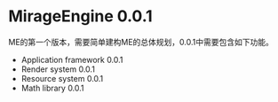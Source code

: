 # MirageEngine 0.0.1
ME的第一个版本，需要简单建构ME的总体规划，0.0.1中需要包含如下功能。
+ Application framework 0.0.1
+ Render system 0.0.1
+ Resource system 0.0.1
+ Math library 0.0.1